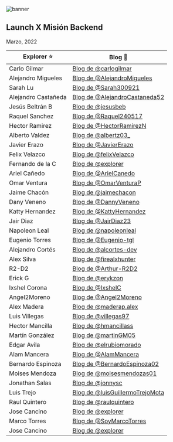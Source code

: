 
![banner](https://user-images.githubusercontent.com/17634377/155241139-a345385a-7528-4aab-ae9a-9ed094d39250.png)

Launch X Misión Backend
---
Marzo, 2022


| Explorer ⭐️ | Blog 🚀 |
| ------------- | ------------- |
| Carlo Gilmar  | [Blog de @carlogilmar](https://carlogilmar.xyz/blog/) |
| Alejandro Migueles  | [Blog de @AlejandroMigueles](https://alejandromigueles.github.io/my_launchx_blog_AlexMigueles/) |
| Sarah Lu | [Blog de @Sarah300921](https://sarah300921.github.io/my_launchx_blog/) |
| Alejandro Castañeda | [Blog de @AlejandroCastaneda52](https://alejandrocastaneda52.github.io/my_launchx_blog/) |
| Jesús Beltrán B | [Blog de @jesusbeb](https://jesusbeb.github.io/my_launchx_blog/) |
| Raquel Sanchez  | [Blog de @Raquel240517](https://raquel240517.github.io/my_launchx_blog/) |
| Hector Ramirez | [Blog de @HectorRamirezN](https://hectorramirezn.github.io/my_launchx_blog/) |
| Alberto Valdez  | [Blog de @albertz03_](https://albertz03.github.io/my_launchx_blog/posts/) |
| Javier Erazo  | [Blog de @JavierErazo](https://javiererazo.github.io/my_launchx_blog/) |
| Felix Velazco | [Blog de @felixVelazco](https://felixvelazco.github.io/my_launchx_blog/) |
| Fernando de la C | [Blog de @explorer](https://fernandocd0.github.io/my_launchx_blog/) |
| Ariel Cañedo | [Blog de @ArielCanedo](https://arielcanedo.github.io/my_launchx_blog/) |
| Omar Ventura | [Blog de @OmarVenturaP](https://omarventurap.github.io/my_launchx_blog/posts/) |
| Jaime Chacón | [Blog de @jaimechacon](https://jaimechacon11.github.io/my_launchx_blog/) |
| Dany Veneno| [Blog de @DannyVeneno](https://github.com/DanyVeneno/my_launchx_blog-jv) |
| Katty Hernandez | [Blog de @KattyHernandez](https://100katty.github.io/my_launchx_blog/) |
| Jair Diaz | [Blog de @JairDiaz23](https://jairdiaz23.github.io/my_launchx_blog/) |
| Napoleon Leal | [Blog de @napoleonleal](https://napoleonleal.github.io/my_launchx_blog/) |
| Eugenio Torres | [Blog de @Eugenio-tgl](https://eugenio-tgl.github.io/my_launchx_blog/) |
| Alejandro Cortés | [Blog de @alcortes-dev](https://alcortes-dev.github.io/alcortes_launchx_blog/) |
| Alex Silva | [Blog de @firealxhunter](https://github.com/FirealxHunter/my_launchx_blog) | 
| R2-D2 | [Blog de @Arthur-R2D2](https://arthur-r2d2.github.io/my_launchx_blog/) |
| Erick G | [Blog de @erykzon](https://erykzon.github.io/my_launchx_blog/) |
| Ixshel Corona| [Blog de @IxshelC](https://ixshelc.github.io/my_launchx_blog/) |
| Angel2Moreno | [Blog de @Angel2Moreno](https://angel2moreno.github.io/my_launchx_blog/) |
| Alex Madera | [Blog de @maderap.alex](https://alexmaderap.github.io/my_launchx_blog/) |
| Luis Villegas | [Blog de @villegas97](https://villegas97.github.io/my_launchx_blog/) |
| Hector Mancilla | [Blog de @hmancillass](https://hectormancillas.github.io/my_launchx_blog/) |
| Martín González | [Blog de @martinGM05](https://martingm05.github.io/my_launchx_blog/) |
| Edgar Avila | [Blog de @elrubiomorado](https://elrubiomorado.github.io/my_launchx_blog/) |
| Alam Mancera | [Blog de @AlamMancera](https://alammancera.github.io/my_launchx_blog/) |
| Bernardo Espinoza | [Blog de @BernardoEspinoza02](https://bernardoespinoza02.github.io/my_launchx_blog/) |
| Moises Mendoza | [Blog de @moisesmendozas01](https://moisesmendozas01.github.io/my_launchx_blog/) |
| Jonathan Salas | [Blog de @jonnysc](https://jonnysc.github.io/my_launchx_blog/) |
| Luis Trejo | [Blog de @luisGuillermoTrejoMota](https://luisguillermotrejomota.github.io/my_launchx_blog/) |
| Raul Quintero | [Blog de @raulquintero](https://raulquintero13.github.io/my_launchx_blog/) |
| Jose Cancino | [Blog de @explorer](https://josecancinor.github.io/my_launchx_blog/) |
| Marco Torres | [Blog de @SoyMarcoTorres](https://soymarcotorres.github.io/my_launchx_blog/) |
| Jose Cancino | [Blog de @explorer](https://josecancinor.github.io/my_launchx_blog/) | 
